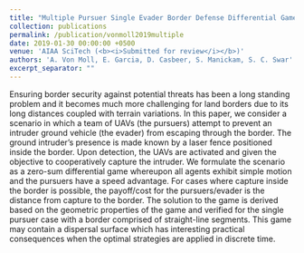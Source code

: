 ```yaml
---
title: "Multiple Pursuer Single Evader Border Defense Differential Game"
collection: publications
permalink: /publication/vonmoll2019multiple
date: 2019-01-30 00:00:00 +0500
venue: 'AIAA SciTech (<b><i>Submitted for review</i></b>)'
authors: 'A. Von Moll, E. Garcia, D. Casbeer, S. Manickam, S. C. Swar'
excerpt_separator: ""
---
```

Ensuring border security against potential threats has been a long standing problem and it becomes much more challenging for land borders due to its long distances coupled with terrain variations. In this paper, we consider a scenario in which a team of UAVs (the pursuers)  attempt to prevent an intruder ground vehicle (the evader) from escaping through the border. The ground intruder’s presence is made known by a laser fence positioned inside the border. Upon detection, the UAVs are activated and given the objective to cooperatively capture the intruder. We formulate the scenario as a zero-sum differential game whereupon all agents exhibit simple motion and the pursuers have a speed advantage. For cases where capture inside the border is possible, the payoff/cost for the pursuers/evader is the distance from capture to the border. The solution to the game is derived based on the geometric properties of the game and verified for the single pursuer case with a border comprised of straight-line segments. This game may contain a dispersal surface which has interesting practical consequences when the optimal strategies are applied in discrete time.
